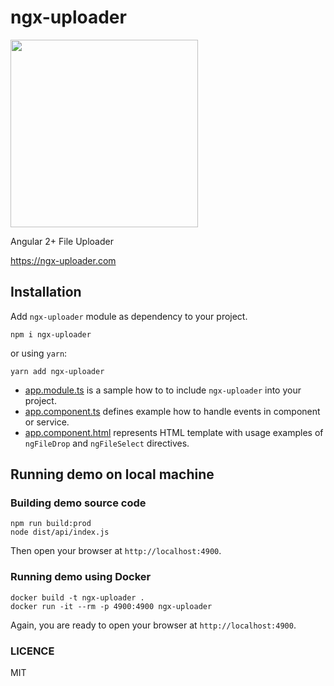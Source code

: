 # ngx-uploader

<img src="https://user-images.githubusercontent.com/1796022/50571605-f35deb80-0dae-11e9-94b5-dd23fa5cd4b9.png" width="300">

Angular 2+ File Uploader

https://ngx-uploader.com

## Installation

Add `ngx-uploader` module as dependency to your project.

```console
npm i ngx-uploader
```

or using `yarn`:

```console
yarn add ngx-uploader
```

- [app.module.ts](https://github.com/bleenco/ngx-uploader/blob/master/src/app/app.module.ts) is a sample how to to include `ngx-uploader` into your project.
- [app.component.ts](https://raw.githubusercontent.com/bleenco/ngx-uploader/master/src/app/app.component.ts) defines example how to handle events in component or service.
- [app.component.html](https://raw.githubusercontent.com/bleenco/ngx-uploader/master/src/app/app.component.html) represents HTML template with usage examples of `ngFileDrop` and `ngFileSelect` directives.

## Running demo on local machine

### Building demo source code

```console
npm run build:prod
node dist/api/index.js
```

Then open your browser at `http://localhost:4900`.

### Running demo using Docker

```console
docker build -t ngx-uploader .
docker run -it --rm -p 4900:4900 ngx-uploader
```

Again, you are ready to open your browser at `http://localhost:4900`.

### LICENCE

MIT
